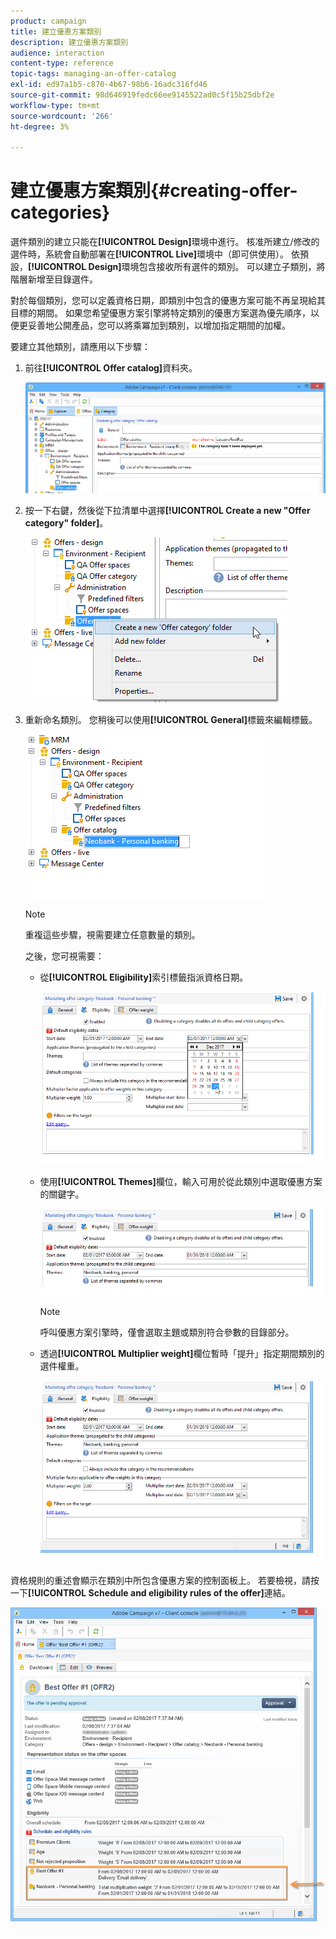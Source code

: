 ```yaml
---
product: campaign
title: 建立優惠方案類別
description: 建立優惠方案類別
audience: interaction
content-type: reference
topic-tags: managing-an-offer-catalog
exl-id: ed97a1b5-c870-4b67-98b6-16adc316fd46
source-git-commit: 98d646919fedc66ee9145522ad0c5f15b25dbf2e
workflow-type: tm+mt
source-wordcount: '266'
ht-degree: 3%

---
```


# 建立優惠方案類別{#creating-offer-categories}

選件類別的建立只能在&#x200B;**[!UICONTROL Design]**&#x200B;環境中進行。 核准所建立/修改的選件時，系統會自動部署在&#x200B;**[!UICONTROL Live]**&#x200B;環境中（即可供使用）。 依預設，**[!UICONTROL Design]**&#x200B;環境包含接收所有選件的類別。 可以建立子類別，將階層新增至目錄選件。

對於每個類別，您可以定義資格日期，即類別中包含的優惠方案可能不再呈現給其目標的期間。 如果您希望優惠方案引擎將特定類別的優惠方案選為優先順序，以便更妥善地公開產品，您可以將乘冪加到類別，以增加指定期間的加權。

要建立其他類別，請應用以下步驟：

1. 前往&#x200B;**[!UICONTROL Offer catalog]**&#x200B;資料夾。

   ![](assets/offer_cat_create_001.png)

1. 按一下右鍵，然後從下拉清單中選擇&#x200B;**[!UICONTROL Create a new "Offer category" folder]**。

   ![](assets/offer_cat_create_002.png)

1. 重新命名類別。 您稍後可以使用&#x200B;**[!UICONTROL General]**&#x200B;標籤來編輯標籤。

   ![](assets/offer_cat_create_003.png)

   >[!NOTE]
   >
   >重複這些步驟，視需要建立任意數量的類別。

   之後，您可視需要：

   * 從&#x200B;**[!UICONTROL Eligibility]**&#x200B;索引標籤指派資格日期。

      ![](assets/offer_cat_create_004.png)

   * 使用&#x200B;**[!UICONTROL Themes]**&#x200B;欄位，輸入可用於從此類別中選取優惠方案的關鍵字。

      ![](assets/offer_cat_create_005.png)

      >[!NOTE]
      >
      >呼叫優惠方案引擎時，僅會選取主題或類別符合參數的目錄部分。

   * 透過&#x200B;**[!UICONTROL Multiplier weight]**&#x200B;欄位暫時「提升」指定期間類別的選件權重。

      ![](assets/offer_cat_create_006.png)

資格規則的重述會顯示在類別中所包含優惠方案的控制面板上。 若要檢視，請按一下&#x200B;**[!UICONTROL Schedule and eligibility rules of the offer]**&#x200B;連結。

![](assets/offer_create_006.png)
